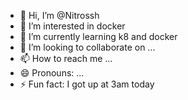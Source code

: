 - 👋 Hi, I’m @Nitrossh
- 👀 I’m interested in docker
- 🌱 I’m currently learning k8 and docker
- 💞️ I’m looking to collaborate on ...
- 📫 How to reach me ...
- 😄 Pronouns: ...
- ⚡ Fun fact: I got up at 3am today

<!---
Nitrossh/Nitrossh is a ✨ special ✨ repository because its `README.md` (this file) appears on your GitHub profile.
You can click the Preview link to take a look at your changes.
--->
